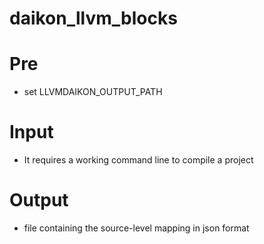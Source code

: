# daikon_llvm_blocks


# Pre

+ set LLVMDAIKON_OUTPUT_PATH

# Input

+ It requires a working command line to compile a project

# Output

+ file containing the source-level mapping in json format

